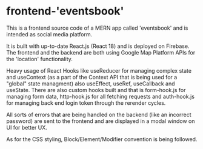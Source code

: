 
# frontend-'eventsbook'

This is a frontend source code of a MERN app called 'eventsbook' and is intended as social media platform.

It is built with up-to-date React.js (React 18) and is deployed on Firebase. The frontend and the backend are both using Google Map Platform APIs for the 'location' functionality.

Heavy usage of React Hooks like useReducer for managing complex state and useContext (as a part of the Context API that is being used for a "global" state managment) also useEffect, useRef, useCallback and useState. There are also custom hooks built and that is form-hook.js for managing form data, http-hook.js for all fetching requests and auth-hook.js for managing back end login token through the rerender cycles.

All sorts of errors that are being handled on the backend  (like an incorrect password) are sent to the frontend and are displayed in a modal window on UI for better UX.

As for the CSS styling, Block/Element/Modifier convention is being followed.





